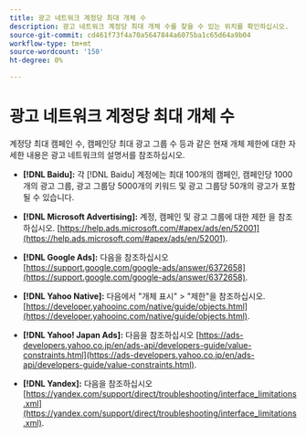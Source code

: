 ```yaml
---
title: 광고 네트워크 계정당 최대 개체 수
description: 광고 네트워크 계정당 최대 개체 수를 찾을 수 있는 위치를 확인하십시오.
source-git-commit: cd461f73f4a70a5647844a6075ba1c65d64a9b04
workflow-type: tm+mt
source-wordcount: '150'
ht-degree: 0%

---
```


# 광고 네트워크 계정당 최대 개체 수

계정당 최대 캠페인 수, 캠페인당 최대 광고 그룹 수 등과 같은 현재 개체 제한에 대한 자세한 내용은 광고 네트워크의 설명서를 참조하십시오.

* **[!DNL Baidu]:** 각 [!DNL Baidu] 계정에는 최대 100개의 캠페인, 캠페인당 1000개의 광고 그룹, 광고 그룹당 5000개의 키워드 및 광고 그룹당 50개의 광고가 포함될 수 있습니다.

* **[!DNL Microsoft Advertising]:** 계정, 캠페인 및 광고 그룹에 대한 제한 을 참조하십시오. [https://help.ads.microsoft.com/#apex/ads/en/52001](https://help.ads.microsoft.com/#apex/ads/en/52001).

* **[!DNL Google Ads]:** 다음을 참조하십시오 [https://support.google.com/google-ads/answer/6372658](https://support.google.com/google-ads/answer/6372658).

* **[!DNL Yahoo Native]:** 다음에서 &quot;개체 표시&quot; > &quot;제한&quot;을 참조하십시오. [https://developer.yahooinc.com/native/guide/objects.html](https://developer.yahooinc.com/native/guide/objects.html).

* **[!DNL Yahoo! Japan Ads]:** 다음을 참조하십시오 [https://ads-developers.yahoo.co.jp/en/ads-api/developers-guide/value-constraints.html](https://ads-developers.yahoo.co.jp/en/ads-api/developers-guide/value-constraints.html).

* **[!DNL Yandex]:** 다음을 참조하십시오 [https://yandex.com/support/direct/troubleshooting/interface_limitations.xml](https://yandex.com/support/direct/troubleshooting/interface_limitations.xml).
